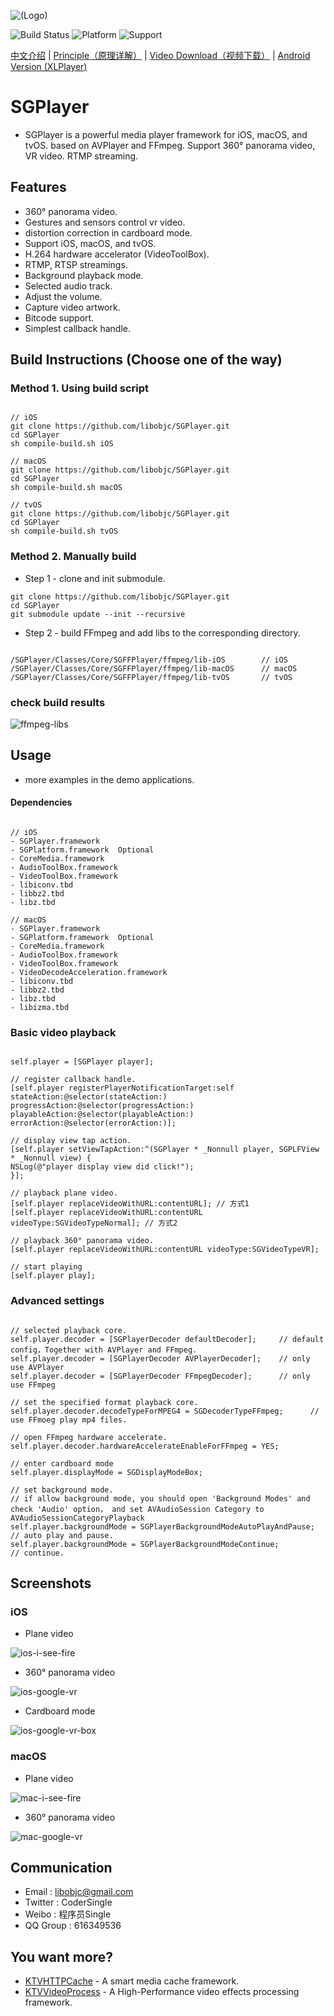 ![(Logo)](http://oxl6mxy2t.bkt.clouddn.com/SGPlayer/banner-small.png)

![Build Status](https://img.shields.io/badge/build-%20passing%20-brightgreen.svg)
![Platform](https://img.shields.io/badge/Platform-%20iOS%20macOS%20tvOS%20-blue.svg)
![Support](https://img.shields.io/badge/support-%20VR%20360%C2%B0%20-orange.svg)

[中文介绍](https://github.com/libobjc/SGPlayer/blob/master/documents/README-chs.md) | [Principle（原理详解）](https://github.com/libobjc/SGPlayer/blob/master/documents/Principle-chs.md) | [Video Download（视频下载）](https://github.com/libobjc/SGDownload) | [Android Version (XLPlayer) ](https://github.com/xl-player-developers/xl_player)

# SGPlayer 

- SGPlayer is a powerful media player framework for iOS, macOS, and tvOS. based on AVPlayer and FFmpeg. Support 360° panorama video, VR video. RTMP streaming.

## Features

- 360° panorama video.
- Gestures and sensors control vr video.
- distortion correction in cardboard mode.
- Support iOS, macOS, and tvOS.
- H.264 hardware accelerator (VideoToolBox).
- RTMP, RTSP streamings.
- Background playback mode.
- Selected audio track.
- Adjust the volume.
- Capture video artwork.
- Bitcode support.
- Simplest callback handle.

## Build Instructions (Choose one of the way)

### Method 1. Using build script

```obj-c

// iOS
git clone https://github.com/libobjc/SGPlayer.git
cd SGPlayer
sh compile-build.sh iOS

// macOS
git clone https://github.com/libobjc/SGPlayer.git
cd SGPlayer
sh compile-build.sh macOS

// tvOS
git clone https://github.com/libobjc/SGPlayer.git
cd SGPlayer
sh compile-build.sh tvOS

```

### Method 2. Manually build

- Step 1 - clone and init submodule.

```
git clone https://github.com/libobjc/SGPlayer.git
cd SGPlayer
git submodule update --init --recursive

```

- Step 2 - build FFmpeg and add libs to the corresponding directory.

```obj-c

/SGPlayer/Classes/Core/SGFFPlayer/ffmpeg/lib-iOS        // iOS
/SGPlayer/Classes/Core/SGFFPlayer/ffmpeg/lib-macOS      // macOS
/SGPlayer/Classes/Core/SGFFPlayer/ffmpeg/lib-tvOS       // tvOS

```

### check build results

![ffmpeg-libs](http://oxl6mxy2t.bkt.clouddn.com/SGPlayer/ffmpeg-libs.png)


## Usage

- more examples in the demo applications.

#### Dependencies

```obj-c

// iOS
- SGPlayer.framework
- SGPlatform.framework  Optional
- CoreMedia.framework
- AudioToolBox.framework
- VideoToolBox.framework
- libiconv.tbd
- libbz2.tbd
- libz.tbd

// macOS
- SGPlayer.framework
- SGPlatform.framework  Optional
- CoreMedia.framework
- AudioToolBox.framework
- VideoToolBox.framework
- VideoDecodeAcceleration.framework
- libiconv.tbd
- libbz2.tbd
- libz.tbd
- libizma.tbd

```

### Basic video playback

```obj-c

self.player = [SGPlayer player];

// register callback handle.
[self.player registerPlayerNotificationTarget:self stateAction:@selector(stateAction:) progressAction:@selector(progressAction:) playableAction:@selector(playableAction:) errorAction:@selector(errorAction:)];

// display view tap action.
[self.player setViewTapAction:^(SGPlayer * _Nonnull player, SGPLFView * _Nonnull view) {
NSLog(@"player display view did click!");
}];

// playback plane video.
[self.player replaceVideoWithURL:contentURL]; // 方式1
[self.player replaceVideoWithURL:contentURL videoType:SGVideoTypeNormal]; // 方式2

// playback 360° panorama video.
[self.player replaceVideoWithURL:contentURL videoType:SGVideoTypeVR];

// start playing
[self.player play];

```

### Advanced settings

```obj-c

// selected playback core.
self.player.decoder = [SGPlayerDecoder defaultDecoder];     // default config，Together with AVPlayer and FFmpeg.
self.player.decoder = [SGPlayerDecoder AVPlayerDecoder];    // only use AVPlayer
self.player.decoder = [SGPlayerDecoder FFmpegDecoder];      // only use FFmpeg

// set the specified format playback core.
self.player.decoder.decodeTypeForMPEG4 = SGDecoderTypeFFmpeg;      // use FFmoeg play mp4 files.

// open FFmpeg hardware accelerate.
self.player.decoder.hardwareAccelerateEnableForFFmpeg = YES;

// enter cardboard mode
self.player.displayMode = SGDisplayModeBox;

// set background mode.
// if allow background mode, you should open 'Background Modes' and check 'Audio' option， and set AVAudioSession Category to AVAudioSessionCategoryPlayback
self.player.backgroundMode = SGPlayerBackgroundModeAutoPlayAndPause;  // auto play and pause.
self.player.backgroundMode = SGPlayerBackgroundModeContinue;          // continue.

```


## Screenshots

### iOS

- Plane video

![ios-i-see-fire](http://oxl6mxy2t.bkt.clouddn.com/SGPlayer/ios-i-see-fire.gif)

- 360° panorama video

![ios-google-vr](http://oxl6mxy2t.bkt.clouddn.com/SGPlayer/ios-google-vr.gif)

- Cardboard mode

![ios-google-vr-box](http://oxl6mxy2t.bkt.clouddn.com/SGPlayer/ios-google-vr-box.gif)


### macOS

- Plane video

![mac-i-see-fire](http://oxl6mxy2t.bkt.clouddn.com/SGPlayer/mac-i-see-fire.gif)

- 360° panorama video

![mac-google-vr](http://oxl6mxy2t.bkt.clouddn.com/SGPlayer/mac-google-vr.gif)



## Communication

- Email : libobjc@gmail.com
- Twitter : CoderSingle
- Weibo : 程序员Single
- QQ Group : 616349536


## You want more?

- [KTVHTTPCache](https://github.com/ChangbaDevs/KTVHTTPCache) - A smart media cache framework.
- [KTVVideoProcess](https://github.com/ChangbaDevs/KTVVideoProcess) - A High-Performance video effects processing framework.

